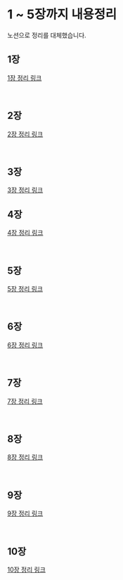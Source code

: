# 1 ~ 5장까지 내용정리 

노션으로 정리를 대체했습니다.

## 1장 
<a href = "https://hot-tractor-dcc.notion.site/1-8128a4b400fb4426a0a8d8b7f3b5dc1b">1장 정리 링크</a>

<br>

## 2장 

<a href = "https://hot-tractor-dcc.notion.site/2-c4f18c8eac8a457fa4e993ae17a2d3ce">2장 정리 링크</a>

<br>

## 3장 

<a href = "https://hot-tractor-dcc.notion.site/3-aebe9d0a83b2494d9075904faab50ed0">3장 정리 링크</a>
<br>

## 4장 

<a href = "https://hot-tractor-dcc.notion.site/4-fcf28bee25c345a3820172a6541d6f36">4장 정리 링크</a>

<br> 

## 5장 

<a href = "https://hot-tractor-dcc.notion.site/5-fbe46bc0b6ab4590a0a580ad0dbd0c04">5장 정리 링크</a>

<br>

## 6장
<a href = "https://hot-tractor-dcc.notion.site/6-e8366e8c906346eca90b56df47bda248">6장 정리 링크</a>

<br>

## 7장 

<a href = "https://hot-tractor-dcc.notion.site/7-54a1e516bea440acacc506142917e273">7장 정리 링크</a>

<br>

## 8장 

<a href = "https://hot-tractor-dcc.notion.site/8-0954629c189e49dcb2ffd3d70f2ae82b">8장 정리 링크</a>

<br>

## 9장 

<a href = "https://hot-tractor-dcc.notion.site/9-3a340a721c984546955e1faa83eb828b">9장 정리 링크</a>

<br>

## 10장

<a href = "https://hot-tractor-dcc.notion.site/10-7083a9c75c0145a38a35c81b46570df6">10장 정리 링크</a>

<br>
